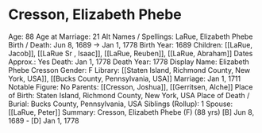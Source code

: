# Cresson, Elizabeth Phebe

Age: 88
Age at Marriage: 21
Alt Names / Spellings: LaRue, Elizabeth Phebe
Birth / Death: Jun 8, 1689 → Jan 1, 1778
Birth Year: 1689
Children: [[LaRue, Jacob]], [[LaRue Sr , Isaac]], [[LaRue, Reuben]], [[LaRue, Abraham]]
Dates Approx.: Yes
Death: Jan 1, 1778
Death Year: 1778
Display Name: Elizabeth Phebe Cresson
Gender: F
Library: [[Staten Island, Richmond County, New York, USA]], [[Bucks County, Pennsylvania, USA]]
Marriage: Jan 1, 1711
Notable Figure: No
Parents: [[Cresson, Joshua]], [[Gerritsen, Alche]]
Place of Birth: Staten Island, Richmond County, New York, USA
Place of Death / Burial: Bucks County, Pennsylvania, USA
Siblings (Rollup): 1
Spouse: [[LaRue, Peter]]
Summary: Cresson, Elizabeth Phebe (F) (88 yrs)
[B] Jun 8, 1689 - [D] Jan 1, 1778